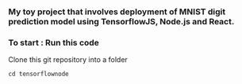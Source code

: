 ### My toy project that involves deployment of MNIST digit prediction model using TensorflowJS, Node.js and React.



### To start : Run this code 

Clone this git repository into a folder

```
cd tensorflownode
```